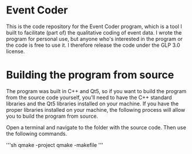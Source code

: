 # Event Coder
This is the code repository for the Event Coder program, which is a tool I built to facilitate (part of) the qualitative coding of event data. I wrote the program for personal use, but anyone who's interested in the program or the code is free to use it. I therefore release the code under the GLP 3.0 license. 

# Building the program from source
The program was built in C++ and Qt5, so if you want to build the program from the source code yourself, you'll need to have the C++ standard libraries and the Qt5 libraries installed on your machine. If you have the proper libraries installed on your machine, the following process will allow you to build the program from source.

Open a terminal and navigate to the folder with the source code. Then use the following commands.

'''sh
qmake -project
qmake -makefile
'''


